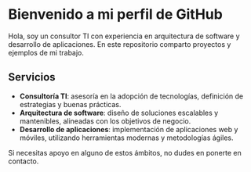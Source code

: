 # Bienvenido a mi perfil de GitHub

Hola, soy un consultor TI con experiencia en arquitectura de software y desarrollo de aplicaciones. En este repositorio comparto proyectos y ejemplos de mi trabajo.

## Servicios

- **Consultoría TI**: asesoría en la adopción de tecnologías, definición de estrategias y buenas prácticas.
- **Arquitectura de software**: diseño de soluciones escalables y mantenibles, alineadas con los objetivos de negocio.
- **Desarrollo de aplicaciones**: implementación de aplicaciones web y móviles, utilizando herramientas modernas y metodologías ágiles.

Si necesitas apoyo en alguno de estos ámbitos, no dudes en ponerte en contacto.
